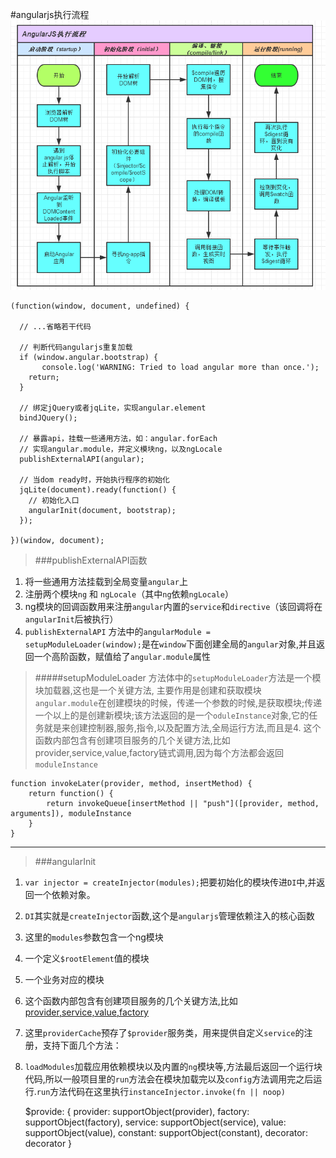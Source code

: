 #angularjs执行流程
![Alt text](./img/process.png)

    (function(window, document, undefined) {
    
      // ...省略若干代码
      
      // 判断代码angularjs重复加载
      if (window.angular.bootstrap) {
           console.log('WARNING: Tried to load angular more than once.');
        return;
      }
    
      // 绑定jQuery或者jqLite，实现angular.element  
      bindJQuery();
    
      // 暴露api，挂载一些通用方法，如：angular.forEach
      // 实现angular.module，并定义模块ng，以及ngLocale
      publishExternalAPI(angular);
    
      // 当dom ready时，开始执行程序的初始化
      jqLite(document).ready(function() {
        // 初始化入口
        angularInit(document, bootstrap);
      });
    
    })(window, document);

>###publishExternalAPI函数
1. 将一些通用方法挂载到全局变量`angular`上
2. 注册两个模块`ng` 和 `ngLocale`（其中`ng`依赖`ngLocale`）
3. ng模块的回调函数用来注册`angular`内置的`service`和`directive`（该回调将在`angularInit`后被执行）
4. `publishExternalAPI` 方法中的`angularModule = setupModuleLoader(window);`是在`window`下面创建全局的`angular`对象,并且返回一个高阶函数，赋值给了`angular.module`属性
>#####setupModuleLoader
>方法体中的`setupModuleLoader`方法是一个模块加载器,这也是一个关键方法, 主要作用是创建和获取模块
>`angular.module`在创建模块的时候，传递一个参数的时候,是获取模块;传递一个以上的是创建新模块;该方法返回的是一个`oduleInstance`对象,它的任务就是来创建控制器,服务,指令,以及配置方法,全局运行方法,而且是4. 这个函数内部包含有创建项目服务的几个关键方法,比如provider,service,value,factory链式调用,因为每个方法都会返回`moduleInstance`
	
	function invokeLater(provider, method, insertMethod) {
	    return function() {
	        return invokeQueue[insertMethod || "push"]([provider, method, arguments]), moduleInstance
	    }
	}

***

>###angularInit
1. `var injector = createInjector(modules);`把要初始化的模块传进`DI`中,并返回一个依赖对象。
2. `DI`其实就是`createInjector`函数,这个是`angularjs`管理依赖注入的核心函数
3. 这里的`modules`参数包含一个ng模块
4. 一个定义`$rootElement`值的模块
5. 一个业务对应的模块
6. 这个函数内部包含有创建项目服务的几个关键方法,比如[provider,service,value,factory](./service.md)
7. 这里`providerCache`预存了`$provider`服务类，用来提供自定义`service`的注册，支持下面几个方法：
8. `loadModules`加载应用依赖模块以及内置的`ng`模块等,方法最后返回一个运行块代码,所以一般项目里的`run`方法会在模块加载完以及`config`方法调用完之后运行.`run`方法代码在这里执行`instanceInjector.invoke(fn || noop)`

	$provide: {
		provider: supportObject(provider),
		factory: supportObject(factory),
		service: supportObject(service),
		value: supportObject(value),
		constant: supportObject(constant),
		decorator: decorator
	}

